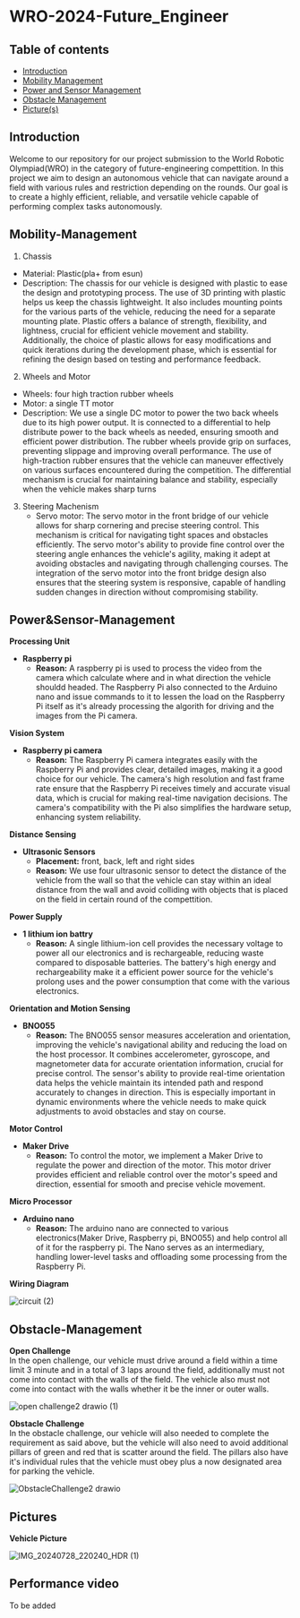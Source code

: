 # WRO-2024-Future_Engineer
## Table of contents

- [Introduction](#Introduction)
- [Mobility Management](#Mobility-Management)
- [Power and Sensor Management](#Power&Sensor-Management)
- [Obstacle Management](#Obstacle-Management)
- [Picture(s)](#Pictures)

## Introduction

Welcome to our repository for our project submission to the World Robotic Olympiad(WRO)
in the category of future-engineering compettition. In this project we aim to design an
autonomous vehicle that can navigate around a field with various rules and restriction
depending on the rounds. Our goal is to create a highly efficient, reliable, and versatile 
vehicle capable of performing complex tasks autonomously.

## Mobility-Management

1. Chassis
  - Material: Plastic(pla+ from esun)
  - Description: The chassis for our vehicle is designed with plastic to ease the design
    and prototyping process. The use of 3D printing with plastic helps us keep the chassis
    lightweight. It also includes mounting points for the various parts of the vehicle, reducing
    the need for a separate mounting plate. Plastic offers a balance of strength, flexibility,
    and lightness, crucial for efficient vehicle movement and stability. Additionally, the
    choice of plastic allows for easy modifications and quick iterations during the development
    phase, which is essential for refining the design based on testing and performance feedback.
    
2. Wheels and Motor
  - Wheels: four high traction rubber wheels
  - Motor: a single TT motor
  - Description: We use a single DC motor to power the two back wheels due to its high power
    output. It is connected to a differential to help distribute power to the back wheels as
    needed, ensuring smooth and efficient power distribution. The rubber wheels provide grip
    on surfaces, preventing slippage and improving overall performance. The use of high-traction
    rubber ensures that the vehicle can maneuver effectively on various surfaces encountered
    during the competition. The differential mechanism is crucial for maintaining balance and
    stability, especially when the vehicle makes sharp turns

3. Steering Machenism
   - Servo motor: The servo motor in the front bridge of our vehicle allows for sharp cornering
     and precise steering control. This mechanism is critical for navigating tight spaces and
     obstacles efficiently. The servo motor's ability to provide fine control over the steering
     angle enhances the vehicle's agility, making it adept at avoiding obstacles and navigating
     through challenging courses. The integration of the servo motor into the front bridge design
     also ensures that the steering system is responsive, capable of handling sudden
     changes in direction without compromising stability.
     
## Power&Sensor-Management
**Processing Unit**
- **Raspberry pi**
  - **Reason:** A raspberry pi is used to process the video from the camera which calculate
    where and in what direction the vehicle shouldd headed. The Raspberry Pi also connected
    to the Arduino nano and issue commands to it to lessen the load on the Raspberry Pi itself
    as it's already processing the algorith for driving and the images from the Pi camera.

**Vision System**
- **Raspberry pi camera**
  - **Reason:**  The Raspberry Pi camera integrates easily with the Raspberry Pi and provides
    clear, detailed images, making it a good choice for our vehicle. The camera's high resolution
    and fast frame rate ensure that the Raspberry Pi receives timely and accurate visual data,
    which is crucial for making real-time navigation decisions. The camera's compatibility with
    the Pi also simplifies the hardware setup, enhancing system reliability.
    
**Distance Sensing**
- **Ultrasonic Sensors**
  - **Placement:** front, back, left and right sides
  - **Reason:** We use four ultrasonic sensor to detect the distance of the vehicle from
    the wall so that the vehicle can stay within an ideal distance from the wall and
    avoid colliding with objects that is placed on the field in certain round of
    the compettition.

**Power Supply**
- **1 lithium ion battry**
  - **Reason:** A single lithium-ion cell provides the necessary voltage to power all
    our electronics and is rechargeable, reducing waste compared to disposable batteries.
    The battery's high energy and rechargeability make it a efficient power source for
    the vehicle's prolong uses and the power consumption that come with the various
    electronics.

**Orientation and Motion Sensing**
- **BNO055**
  - **Reason:** The BNO055 sensor measures acceleration and orientation, improving
    the vehicle's navigational ability and reducing the load on the host processor.
    It combines accelerometer, gyroscope, and magnetometer data for accurate orientation
    information, crucial for precise control. The sensor's ability to provide real-time
    orientation data helps the vehicle maintain its intended path and respond accurately
    to changes in direction. This is especially important in dynamic environments where
    the vehicle needs to make quick adjustments to avoid obstacles and stay on course.

**Motor Control**
- **Maker Drive**
  - **Reason:** To control the motor, we implement a Maker Drive to regulate the power
    and direction of the motor. This motor driver provides efficient and reliable
    control over the motor's speed and direction, essential for smooth and precise
    vehicle movement.

**Micro Processor**
- **Arduino nano**
  - **Reason:** The arduino nano are connected to various electronics(Maker Drive, Raspberry pi,
    BNO055) and help control all of it for the raspberry pi. The Nano serves as an intermediary,
    handling lower-level tasks and offloading some processing from the Raspberry Pi.



**Wiring Diagram**


![circuit (2)](https://github.com/user-attachments/assets/ee321578-954b-4a7f-b899-d265ed52cab6)


## Obstacle-Management  
**Open Challenge**  
In the open challenge, our vehicle must drive around a field within a time limit 3 minute and
in a total of 3 laps around the field, additionally must not come into contact with the walls 
of the field. The vehicle also must not come into contact with the walls whether it be the 
inner or outer walls.


![open challenge2 drawio (1)](https://github.com/user-attachments/assets/29609437-159f-4914-81d7-570c17d80eff)


**Obstacle Challenge**  
In the obstacle challenge, our vehicle will also needed to complete the requirement as said above,
but the vehicle will also need to avoid additional pillars of green and red that is scatter around
the field. The pillars also have it's individual rules that the vehicle must obey plus a now designated
area for parking the vehicle.  


![ObstacleChallenge2 drawio](https://github.com/user-attachments/assets/226d0d06-ef2b-4151-918d-a48813322abe)


## Pictures
**Vehicle Picture**  

![IMG_20240728_220240_HDR (1)](https://github.com/user-attachments/assets/bea13e5b-34d0-43cb-bb45-c0cf6dfb639b)


## Performance video
To be added
